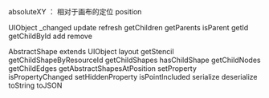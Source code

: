 absoluteXY ： 相对于画布的定位  position


UIObject
    _changed
    update
    refresh
    getChildren
    getParents
    isParent
    getId
    getChildById
    add
    remove


AbstractShape extends UIObject
    layout
    getStencil
    getChildShapeByResourceId
    getChildShapes
    hasChildShape
    getChildNodes
    getChildEdges
    getAbstractShapesAtPosition
    setProperty
    isPropertyChanged
    setHiddenProperty
    isPointIncluded
    serialize
    deserialize
    toString
    toJSON
